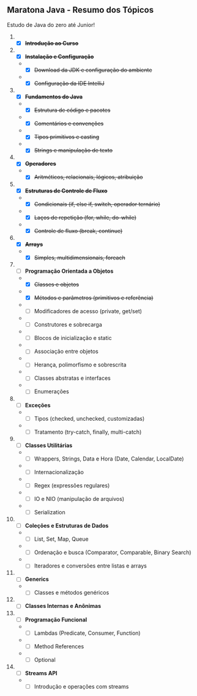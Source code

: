 ## **Maratona Java - Resumo dos Tópicos**

Estudo de Java do zero até Junior!

1. -[x] ~~**Introdução ao Curso**~~
2. -[x] ~~**Instalação e Configuração**~~
    - -[x] ~~Download da JDK e configuração do ambiente~~
    - -[x] ~~Configuração da IDE IntelliJ~~
3. -[x] ~~**Fundamentos do Java**~~
    - -[x] ~~Estrutura de código e pacotes~~
    - -[x] ~~Comentários e convenções~~
    - -[x] ~~Tipos primitivos e casting~~
    - -[x] ~~Strings e manipulação de texto~~
4. -[x] ~~**Operadores**~~
    - -[x] ~~Aritméticos, relacionais, lógicos, atribuição~~
5. -[x] ~~**Estruturas de Controle de Fluxo**~~
    - -[x] ~~Condicionais (if, else if, switch, operador ternário)~~
    - -[x] ~~Laços de repetição (for, while, do-while)~~
    - -[x] ~~Controle de fluxo (break, continue)~~
6. -[x] ~~**Arrays**~~
    - -[x] ~~Simples, multidimensionais, foreach~~
7. -[ ] **Programação Orientada a Objetos**
    - -[x] ~~Classes e objetos~~
    - -[x] ~~Métodos e parâmetros (primitivos e referência)~~
    - -[ ] Modificadores de acesso (private, get/set)
    - -[ ] Construtores e sobrecarga
    - -[ ] Blocos de inicialização e static
    - -[ ] Associação entre objetos
    - -[ ] Herança, polimorfismo e sobrescrita
    - -[ ] Classes abstratas e interfaces
    - -[ ] Enumerações
8. -[ ] **Exceções**
    - -[ ] Tipos (checked, unchecked, customizadas)
    - -[ ] Tratamento (try-catch, finally, multi-catch)
9. -[ ] **Classes Utilitárias**
    - -[ ] Wrappers, Strings, Data e Hora (Date, Calendar, LocalDate)
    - -[ ] Internacionalização
    - -[ ] Regex (expressões regulares)
    - -[ ] IO e NIO (manipulação de arquivos)
    - -[ ] Serialization
10. -[ ] **Coleções e Estruturas de Dados**
    - -[ ] List, Set, Map, Queue
    - -[ ] Ordenação e busca (Comparator, Comparable, Binary Search)
    - -[ ] Iteradores e conversões entre listas e arrays
11. -[ ] **Generics**
    - -[ ] Classes e métodos genéricos
12. -[ ] **Classes Internas e Anônimas**
13. -[ ] **Programação Funcional**
    - -[ ] Lambdas (Predicate, Consumer, Function)
    - -[ ] Method References
    - -[ ] Optional
14. -[ ] **Streams API**
    - -[ ] Introdução e operações com streams